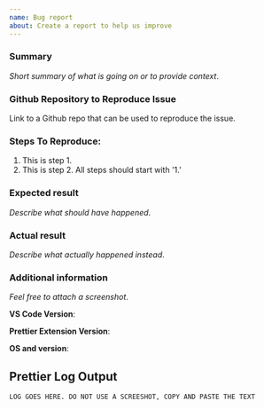 ```yaml
---
name: Bug report
about: Create a report to help us improve
---
```


<!--
SEE THIS GUIDE ON OPENING A GOOD ISSUE: https://github.com/prettier/prettier-vscode/wiki/Writing-a-Good-Issue

**You must complete all steps in this checklist or the issue will be automatically closed.**

- [ ] Write a summary of your issue
- [ ] Include a link to a github repo that can be used to reproduce the issue or exact reproduction steps.
- [ ] Provide the expected result
- [ ] Provide the actual result
- [ ] Include extension, os, and vs code information
- [ ] Include Prettier extension log

PLEASE NOTE: Many of the issues with the extension are heavily based on your specific configuration and source code. In order to improve your chances of having your bug fixed, the number one thing you can do is create a github repository that can be used to reproduce the issue along with the detailed reproduction steps. If you don't provide this info, it is usually the case that we cannot reproduce the issue and the issue will be closed.

**DO NOT PUT LOGS OR CODE SNIPPETS IN SCREENSHOTS. THIS MAKES IT IMPOSSIBLE TO COPY/PASTE**
-->

### Summary

_Short summary of what is going on or to provide context_.

### Github Repository to Reproduce Issue

Link to a Github repo that can be used to reproduce the issue.

### Steps To Reproduce:

1.  This is step 1.
1.  This is step 2. All steps should start with '1.'

### Expected result

_Describe what should have happened_.

### Actual result

_Describe what actually happened instead_.

### Additional information

_Feel free to attach a screenshot_.

**VS Code Version**:

**Prettier Extension Version**:

**OS and version**:

## Prettier Log Output

<!-- Click the "Prettier" button in the bottom toolbar and copy all the out put log here. -->
<!-- SEE THIS GUIDE ON HOW TO GET YOUR LOGS: https://github.com/prettier/prettier-vscode/wiki/Writing-a-Good-Issue -->

```
LOG GOES HERE. DO NOT USE A SCREESHOT, COPY AND PASTE THE TEXT
```
